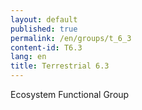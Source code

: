 ```yaml
---
layout: default
published: true
permalink: /en/groups/t_6_3
content-id: T6.3
lang: en
title: Terrestrial 6.3
---
```


Ecosystem Functional Group
